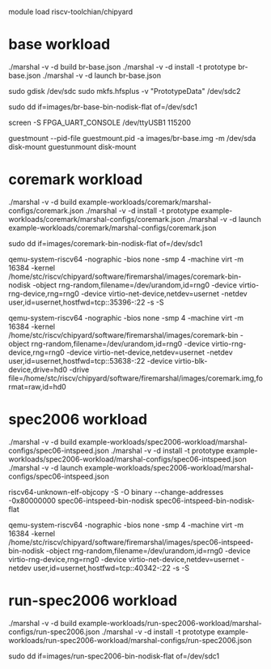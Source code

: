 module load riscv-toolchian/chipyard


# base workload
./marshal -v -d build br-base.json
./marshal -v -d install -t prototype br-base.json
./marshal -v -d launch br-base.json


sudo gdisk /dev/sdc
sudo mkfs.hfsplus -v "PrototypeData" /dev/sdc2

sudo dd if=images/br-base-bin-nodisk-flat of=/dev/sdc1

screen -S FPGA_UART_CONSOLE /dev/ttyUSB1 115200

guestmount --pid-file guestmount.pid -a images/br-base.img -m /dev/sda disk-mount
guestunmount disk-mount

# coremark workload
./marshal -v -d build example-workloads/coremark/marshal-configs/coremark.json
./marshal -v -d install -t prototype example-workloads/coremark/marshal-configs/coremark.json
./marshal -v -d launch example-workloads/coremark/marshal-configs/coremark.json

sudo dd if=images/coremark-bin-nodisk-flat of=/dev/sdc1

qemu-system-riscv64 -nographic -bios none -smp 4 -machine virt -m 16384 -kernel /home/stc/riscv/chipyard/software/firemarshal/images/coremark-bin-nodisk -object rng-random,filename=/dev/urandom,id=rng0 -device virtio-rng-device,rng=rng0 -device virtio-net-device,netdev=usernet -netdev user,id=usernet,hostfwd=tcp::35396-:22 -s -S

qemu-system-riscv64 -nographic -bios none -smp 4 -machine virt -m 16384 -kernel /home/stc/riscv/chipyard/software/firemarshal/images/coremark-bin -object rng-random,filename=/dev/urandom,id=rng0 -device virtio-rng-device,rng=rng0 -device virtio-net-device,netdev=usernet -netdev user,id=usernet,hostfwd=tcp::53638-:22 -device virtio-blk-device,drive=hd0 -drive file=/home/stc/riscv/chipyard/software/firemarshal/images/coremark.img,format=raw,id=hd0 


# spec2006 workload
./marshal -v -d build example-workloads/spec2006-workload/marshal-configs/spec06-intspeed.json
./marshal -v -d install -t prototype example-workloads/spec2006-workload/marshal-configs/spec06-intspeed.json
./marshal -v -d launch example-workloads/spec2006-workload/marshal-configs/spec06-intspeed.json

riscv64-unknown-elf-objcopy -S -O binary --change-addresses -0x80000000 spec06-intspeed-bin-nodisk spec06-intspeed-bin-nodisk-flat

qemu-system-riscv64 -nographic -bios none -smp 4 -machine virt -m 16384 -kernel /home/stc/riscv/chipyard/software/firemarshal/images/spec06-intspeed-bin-nodisk -object rng-random,filename=/dev/urandom,id=rng0 -device virtio-rng-device,rng=rng0 -device virtio-net-device,netdev=usernet -netdev user,id=usernet,hostfwd=tcp::40342-:22 -s -S


# run-spec2006 workload
./marshal -v -d build example-workloads/run-spec2006-workload/marshal-configs/run-spec2006.json
./marshal -v -d install -t prototype example-workloads/run-spec2006-workload/marshal-configs/run-spec2006.json

sudo dd if=images/run-spec2006-bin-nodisk-flat of=/dev/sdc1 
